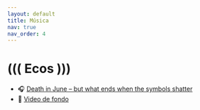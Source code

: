 ```yaml
---
layout: default
title: Música
nav: true
nav_order: 4
---
```


# ((( Ecos )))


- 🎧 [Death in June – but what ends when the symbols shatter](https://open.spotify.com/track/0eDgoWl60Zy57sInzzOi8a?si=442b8723724e477d)
- 🎼 [Video de fondo](https://www.youtube.com/watch?v=QNS9RGB1GWg)
